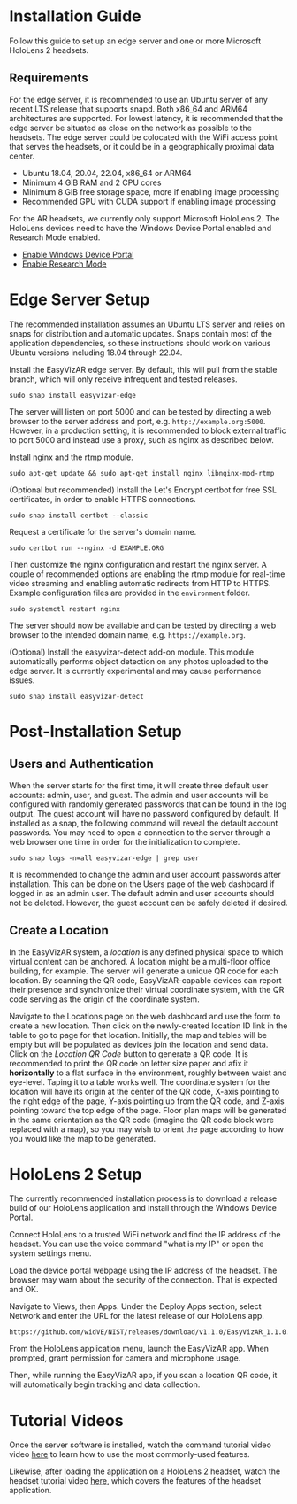 # Installation Guide

Follow this guide to set up an edge server and one or more Microsoft HoloLens 2
headsets.

## Requirements

For the edge server, it is recommended to use an Ubuntu server of
any recent LTS release that supports snapd. Both x86_64 and ARM64
architectures are supported.  For lowest latency, it is recommended that
the edge server be situated as close on the network as possible to the
headsets. The edge server could be colocated with the WiFi access point
that serves the headsets, or it could be in a geographically proximal
data center.

* Ubuntu 18.04, 20.04, 22.04, x86_64 or ARM64
* Minimum 4 GiB RAM and 2 CPU cores
* Minimum 8 GiB free storage space, more if enabling image processing
* Recommended GPU with CUDA support if enabling image processing

For the AR headsets, we currently only support Microsoft HoloLens 2.
The HoloLens devices need to have the Windows Device Portal enabled
and Research Mode enabled.

* [Enable Windows Device Portal](https://learn.microsoft.com/en-us/windows/mixed-reality/develop/advanced-concepts/using-the-windows-device-portal)
* [Enable Research Mode](https://learn.microsoft.com/en-us/windows/mixed-reality/develop/advanced-concepts/research-mode)

# Edge Server Setup

The recommended installation assumes an Ubuntu LTS server and relies on snaps
for distribution and automatic updates. Snaps contain most of the application
dependencies, so these instructions should work on various Ubuntu versions
including 18.04 through 22.04.

Install the EasyVizAR edge server. By default, this will pull from the stable
branch, which will only receive infrequent and tested releases.

```console
sudo snap install easyvizar-edge
```

The server will listen on port 5000 and can be tested by directing a web
browser to the server address and port, e.g. `http://example.org:5000`.
However, in a production setting, it is recommended to block external traffic
to port 5000 and instead use a proxy, such as nginx as described below.

Install nginx and the rtmp module.

```console
sudo apt-get update && sudo apt-get install nginx libnginx-mod-rtmp
```

(Optional but recommended) Install the Let's Encrypt certbot for free SSL
certificates, in order to enable HTTPS connections.

```console
sudo snap install certbot --classic
```

Request a certificate for the server's domain name.

```console
sudo certbot run --nginx -d EXAMPLE.ORG
```

Then customize the nginx configuration and restart the nginx server. A couple
of recommended options are enabling the rtmp module for real-time video
streaming and enabling automatic redirects from HTTP to HTTPS. Example
configuration files are provided in the `environment` folder.

```console
sudo systemctl restart nginx
```

The server should now be available and can be tested by directing a web
browser to the intended domain name, e.g. `https://example.org`.

(Optional) Install the easyvizar-detect add-on module. This module
automatically performs object detection on any photos uploaded to the edge
server. It is currently experimental and may cause performance issues.

```console
sudo snap install easyvizar-detect
```

# Post-Installation Setup

## Users and Authentication

When the server starts for the first time, it will create three default user
accounts: admin, user, and guest. The admin and user accounts will be
configured with randomly generated passwords that can be found in the log
output.  The guest account will have no password configured by default.  If
installed as a snap, the following command will reveal the default account
passwords. You may need to open a connection to the server through a web
browser one time in order for the initialization to complete.

```console
sudo snap logs -n=all easyvizar-edge | grep user
```

It is recommended to change the admin and user account passwords after
installation. This can be done on the Users page of the web dashboard if
logged in as an admin user. The default admin and user accounts should not
be deleted.  However, the guest account can be safely deleted if desired.

## Create a Location

In the EasyVizAR system, a *location* is any defined physical space to
which virtual content can be anchored. A location might be a multi-floor
office building, for example. The server will generate a unique QR code
for each location. By scanning the QR code, EasyVizAR-capable devices can
report their presence and synchronize their virtual coordinate system,
with the QR code serving as the origin of the coordinate system.

Navigate to the Locations page on the web dashboard and use the form to
create a new location. Then click on the newly-created location ID link in
the table to go to page for that location. Initially, the map and tables
will be empty but will be populated as devices join the location and send
data. Click on the *Location QR Code* button to generate a QR code. It
is recommended to print the QR code on letter size paper and afix it
**horizontally** to a flat surface in the environment, roughly between
waist and eye-level. Taping it to a table works well.  The coordinate
system for the location will have its origin at the center of the QR
code, X-axis pointing to the right edge of the page, Y-axis pointing up
from the QR code, and Z-axis pointing toward the top edge of the page.
Floor plan maps will be generated in the same orientation as the QR code
(imagine the QR code block were replaced with a map), so you may wish to
orient the page according to how you would like the map to be generated.

# HoloLens 2 Setup

The currently recommended installation process is to download a release build
of our HoloLens application and install through the Windows Device Portal.

Connect HoloLens to a trusted WiFi network and find the IP address of the
headset. You can use the voice command "what is my IP" or open the system
settings menu.

Load the device portal webpage using the IP address of the headset. The browser
may warn about the security of the connection. That is expected and OK.

Navigate to Views, then Apps. Under the Deploy Apps section, select Network
and enter the URL for the latest release of our HoloLens app.

    https://github.com/widVE/NIST/releases/download/v1.1.0/EasyVizAR_1.1.0.0_arm64_Master.msixbundle

From the HoloLens application menu, launch the EasyVizAR app. When prompted,
grant permission for camera and microphone usage.

Then, while running the EasyVizAR app, if you scan a location QR code, it
will automatically begin tracking and data collection.

# Tutorial Videos

Once the server software is installed, watch the command tutorial video
video [here](https://youtu.be/HPPaKLYRelc) to learn how to use the most
commonly-used features.

Likewise, after loading the application on a HoloLens 2 headset, watch the headset
tutorial video [here](https://youtu.be/6akYBMIhIvE), which covers the features
of the headset application.
